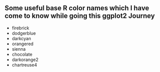 ## Some useful base R color names which I have come to know while going this ggplot2 Journey

- firebrick
- dodgerblue
- darkcyan
- orangered
- sienna
- chocolate
- darkorange2
- chartreuse4
